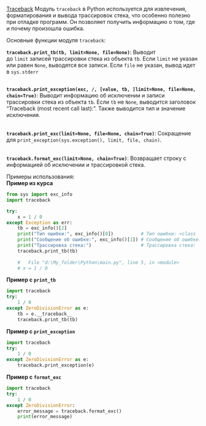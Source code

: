 [Traceback](Traceback.md)
Модуль `traceback` в Python используется для извлечения, форматирования и вывода трассировок стека, что особенно полезно при отладке программ. Он позволяет получить информацию о том, где и почему произошла ошибка.

Основные функции модуля `traceback`:  

**`traceback.print_tb(tb, limit=None, file=None)`**: Выводит до `limit` записей трассировки стека из объекта `tb`. Если `limit` не указан или равен `None`, выводятся все записи. Если `file` не указан, вывод идет в `sys.stderr`  
 

**`traceback.print_exception(exc, /, [value, tb, ]limit=None, file=None, chain=True)`**: Выводит информацию об исключении и записи трассировки стека из объекта `tb`. Если `tb` не `None`, выводится заголовок “Traceback (most recent call last):”. Также выводится тип и значение исключения.  
 

**`traceback.print_exc(limit=None, file=None, chain=True)`**: Сокращение для `print_exception(sys.exception(), limit, file, chain)`.  
 

**`traceback.format_exc(limit=None, chain=True)`**: Возвращает строку с информацией об исключении и трассировкой стека.

Примеры использования:  
**Пример из курса**

```python
from sys import exc_info
import traceback

try:
    х = 1 / 0
except Exception as err:
    tb = exc_info()[2]
    print("Тип ошибки:", exc_info()[0])          # Тип ошибки: <class 'ZeroDivisionError'>
    print("Сообщение об ошибке:", exc_info()[1]) # Сообщение об ошибке: division by zero
    print("Трассировка стека:")                  # Трассировка стека:
    traceback.print_tb(tb) 
    
    #   File "d:\My_folder\Python\main.py", line 5, in <module>
    # х = 1 / 0
```

  
**Пример с `print_tb`**

```python
import traceback
try:
    1 / 0
except ZeroDivisionError as e:
    tb = e.__traceback__
    traceback.print_tb(tb)
```

  
**Пример с `print_exception`**

```python
import traceback
try:
    1 / 0
except ZeroDivisionError as e:
    traceback.print_exception(e)
```

  
**Пример с `format_exc`**

```python
import traceback
try:
    1 / 0
except ZeroDivisionError:
    error_message = traceback.format_exc()
    print(error_message)
```